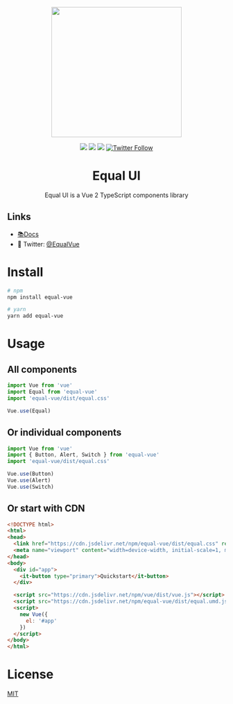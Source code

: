<p align="center">
  <a href="https://quatrochan.github.io/Equal/">
    <img width="300" src="https://raw.githubusercontent.com/quatrochan/Equal/master/docs/assets/eqqqual.png">
  </a>

<p align="center">
<img src="https://img.shields.io/npm/v/equal-vue?color=blue">
<img src="https://img.shields.io/npm/l/equal-vue">
<img src="https://img.shields.io/npm/dw/equal-vue">

<a href="https://twitter.com/EqualVue">
    <img src="https://img.shields.io/twitter/follow/EqualVue?label=Equal%20Vue&style=social" alt="Twitter Follow">
</a>
</p>
</p>

<h1 align="center">
  Equal UI
</h1>

<div align="center">
Equal UI is a Vue 2 TypeScript components library

</div>

## Links

- [📚Docs](https://quatrochan.github.io/Equal/)
- 🔮 Twitter: [@EqualVue](https://twitter.com/EqualVue)

#  Install

```bash
# npm
npm install equal-vue
```

```bash
# yarn
yarn add equal-vue
```

#  Usage

## All components

```js
import Vue from 'vue'
import Equal from 'equal-vue'
import 'equal-vue/dist/equal.css'

Vue.use(Equal)
```

## Or individual components

```js
import Vue from 'vue'
import { Button, Alert, Switch } from 'equal-vue'
import 'equal-vue/dist/equal.css'

Vue.use(Button)
Vue.use(Alert)
Vue.use(Switch)
```

## Or start with CDN

```html
<!DOCTYPE html>
<html>
<head>
  <link href="https://cdn.jsdelivr.net/npm/equal-vue/dist/equal.css" rel="stylesheet">
  <meta name="viewport" content="width=device-width, initial-scale=1, maximum-scale=1, user-scalable=no, minimal-ui">
</head>
<body>
  <div id="app">
    <it-button type="primary">Quickstart</it-button>
  </div>

  <script src="https://cdn.jsdelivr.net/npm/vue/dist/vue.js"></script>
  <script src="https://cdn.jsdelivr.net/npm/equal-vue/dist/equal.umd.js"></script>
  <script>
    new Vue({
      el: '#app'
    })
  </script>
</body>
</html>
```

# License
[MIT](https://raw.githubusercontent.com/quatrochan/Equal/master/LICENSE)
